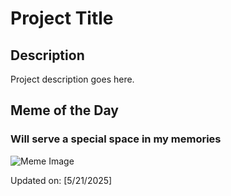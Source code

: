 # Project Title

## Description

Project description goes here.

## Meme of the Day

### Will serve a special space in my memories
![Meme Image](https://i.redd.it/jpcb052hjr1f1.png)

Updated on: [5/21/2025]